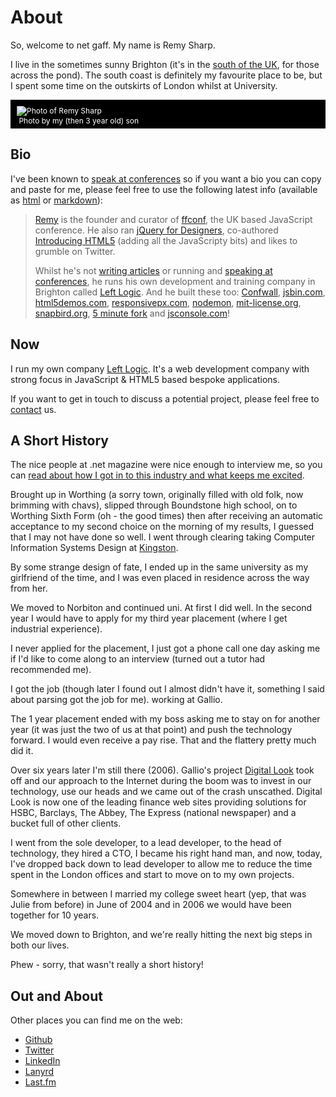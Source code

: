 # About

So, welcome to net gaff.  My name is Remy Sharp.

I live in the sometimes sunny Brighton (it's in the [south of the UK](http://maps.google.co.uk/maps?f=q&amp;hl=en&amp;q=brighton&amp;ie=UTF8&amp;z=12&amp;om=1&amp;iwloc=A), for those across the pond).  The south coast is definitely my favourite place to be, but I spent some time on the outskirts of London whilst at University.

<div style="border: 0; display: block; padding: 10px; padding-bottom: 5px; background: #000; color: #fff; font-size: 12px; text-decoration: none;" href="https://www.flickr.com/photos/remysharp/16546462081/"><img src="/images/remy-2015.jpg" alt="Photo of Remy Sharp" style="border: 0; max-width: 100%" /><br>&nbsp;Photo by my (then 3 year old) son</div>

## Bio

I've been known to [speak at conferences](/talks) so if you want a bio you can copy and paste for me, please feel free to use the following latest info (available as [html](http://jsbin.com/remy-bio.html) or [markdown](http://jsbin.com/remy-bio.md)):

<blockquote id="bio"><p><a href="https://twitter.com/rem">Remy</a> is the founder and curator of <a href="http://ffconf.org">ffconf</a>, the UK based JavaScript conference. He also ran <a href="http://jqueryfordesigners.com">jQuery for Designers</a>, co-authored <a href="http://introducinghtml5.com">Introducing HTML5</a> (adding all the JavaScripty bits) and likes to grumble on Twitter.</p>

<p>Whilst he's not <a href="http://remysharp.com">writing articles</a> or running and <a href="http://lanyrd.com/people/rem/">speaking at conferences</a>, he runs his own development and training company in Brighton called <a href="http://leftlogic.com">Left Logic</a>.  And he built these too: <a href="https://confwall.com">Confwall</a>, <a href="http://jsbin.com">jsbin.com</a>, <a href="http://html5demos.com">html5demos.com</a>, <a href="http://responsivepx.com">responsivepx.com</a>, <a href="https://github.com/remy/nodemon">nodemon</a>, <a href="http://mit-license.org">mit-license.org</a>, <a href="http://snapbird.org">snapbird.org</a>, <a href="http://5minfork.com">5 minute fork</a> and <a href="http://jsconsole.com">jsconsole.com</a>!</p></blockquote>


## Now

I run my own company [Left Logic](http://leftlogic.com).  It's a web development company with strong focus in JavaScript &amp; HTML5 based bespoke applications.

If you want to get in touch to discuss a potential project, please feel free to [contact](http://leftlogic.com/contact) us.

## A Short History

The nice people at .net magazine were nice enough to interview me, so you can [read about how I got in to this industry and what keeps me excited](http://www.creativebloq.com/html5/remy-sharp-learning-breaking-stuff-11125970).

Brought up in Worthing (a sorry town, originally filled with old folk, now brimming with chavs), slipped through Boundstone high school, on to Worthing Sixth Form (oh - the good times) then after receiving an automatic acceptance to my second choice on the morning of my results, I guessed that I may not have done so well.  I went through clearing taking Computer Information Systems Design at [Kingston](http://cism.kingston.ac.uk/).

By some strange design of fate, I ended up in the same university as my girlfriend of the time, and I was even placed in residence across the way from her.

We moved to Norbiton and continued uni.  At first I did well.  In the second year I would have to apply for my third year placement (where I get industrial experience).

I never applied for the placement, I just got a phone call one day asking me if I'd like to come along to an interview (turned out a tutor had recommended me).

I got the job (though later I found out I almost didn't have it, something I said about parsing got the job for me). working at Gallio.

The 1 year placement ended with my boss asking me to stay on for another year (it was just the two of us at that point) and push the technology forward.  I would even receive a pay rise.  That and the flattery pretty much did it.

Over six years later I'm still there (2006).  Gallio's project [Digital Look](http://www.digitallook.com) took off and our approach to the Internet during the boom was to invest in our technology, use our heads and we came out of the crash unscathed.  Digital Look is now one of the leading finance web sites providing solutions for HSBC, Barclays, The Abbey, The Express (national newspaper) and a bucket full of other clients.

I went from the sole developer, to a lead developer, to the head of technology, they hired a CTO, I became his right hand man, and now, today, I've dropped back down to lead developer to allow me to reduce the time spent in the London offices and start to move on to my own projects.

Somewhere in between I married my college sweet heart (yep, that was Julie from before) in June of 2004 and in 2006 we would have been together for 10 years.

We moved down to Brighton, and we're really hitting the next big steps in both our lives.

Phew - sorry, that wasn't really a short history!

## Out and About

Other places you can find me on the web:

* [Github](http://github.com/remy)
* [Twitter](http://twitter.com/rem)
* [LinkedIn](http://www.linkedin.com/in/remysharp)
* [Lanyrd](http://lanyrd.com/people/rem/)
* [Last.fm](http://www.last.fm/user/remysharp)